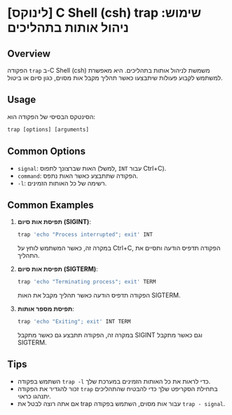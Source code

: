 # [לינוקס] C Shell (csh) trap שימוש: ניהול אותות בתהליכים

## Overview
הפקודה `trap` ב-C Shell (csh) משמשת לניהול אותות בתהליכים. היא מאפשרת למשתמש לקבוע פעולות שיתבצעו כאשר תהליך מקבל אות מסוים, כגון סיום או ביטול.

## Usage
הסינטקס הבסיסי של הפקודה הוא:

```csh
trap [options] [arguments]
```

## Common Options
- `signal`: האות שברצונך לתפוס (למשל, `INT` עבור Ctrl+C).
- `command`: הפקודה שתתבצע כאשר האות נתפס.
- `-l`: רשימה של כל האותות הזמינים.

## Common Examples
1. **תפיסת אות סיום (SIGINT)**:
   ```csh
   trap 'echo "Process interrupted"; exit' INT
   ```
   במקרה זה, כאשר המשתמש לוחץ על Ctrl+C, הפקודה תדפיס הודעה ותסיים את התהליך.

2. **תפיסת אות סיום (SIGTERM)**:
   ```csh
   trap 'echo "Terminating process"; exit' TERM
   ```
   הפקודה תדפיס הודעה כאשר תהליך מקבל את האות SIGTERM.

3. **תפיסת מספר אותות**:
   ```csh
   trap 'echo "Exiting"; exit' INT TERM
   ```
   במקרה זה, הפקודה תתבצע גם כאשר מתקבל SIGINT וגם כאשר מתקבל SIGTERM.

## Tips
- השתמש בפקודה `trap -l` כדי לראות את כל האותות הזמינים במערכת שלך.
- זכור להגדיר את הפקודה `trap` בתחילת הסקריפט שלך כדי להבטיח שהתהליכים יתנהגו כראוי.
- אם אתה רוצה לבטל את trap עבור אות מסוים, השתמש בפקודה `trap - signal`.